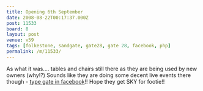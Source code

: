 ```yaml
---
title: Opening 6th September
date: 2008-08-22T00:17:37.000Z
post: 11533
board: 8
layout: post
venue: v59
tags: [folkestone, sandgate, gate28, gate 28, facebook, php]
permalink: /m/11533/
---
```

As what it was.... tables and chairs still there as they are being used by new owners (why!?)
Sounds like they are doing some decent live events there though - <a rel="nofollow noopener" href="http://www.new.facebook.com/group.php?gid=17850512485">type gate in facebook</a>!! Hope they get SKY for footie!!
